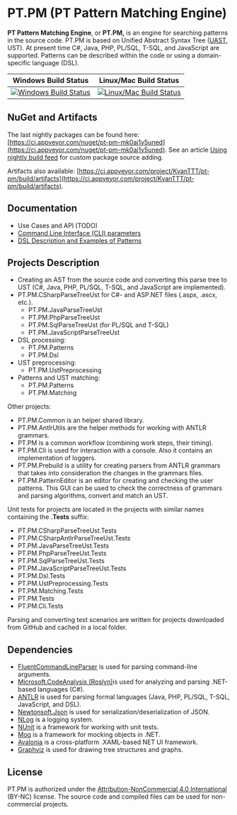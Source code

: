 # PT.PM (PT Pattern Matching Engine)

**PT Pattern Matching Engine**, or **PT.PM,** is an engine for searching patterns in the source code.
PT.PM is based on Unified Abstract Syntax Tree ([UAST](https://en.wikipedia.org/wiki/Abstract_syntax_tree#Unified_AST),
UST). At present time C\#, Java, PHP, PL/SQL, T-SQL, and JavaScript
are supported. Patterns can be described within the code or using a
domain-specific language (DSL).

| Windows Build Status | Linux/Mac Build Status |
|---|---|
| [![Windows Build Status](https://ci.appveyor.com/api/projects/status/vo0acpvek4q1x8yh?svg=true)](https://ci.appveyor.com/project/KvanTTT/pt-pm) | [![Linux/Mac Build Status](https://api.travis-ci.org/PositiveTechnologies/PT.PM.svg?branch=master)](https://travis-ci.org/PositiveTechnologies/PT.PM) |

## NuGet and Artifacts

The last nightly packages can be found here: [https://ci.appveyor.com/nuget/pt-pm-mk0aj1y5uned](https://ci.appveyor.com/nuget/pt-pm-mk0aj1y5uned). See an article [Using nightly build feed](https://github.com/AvaloniaUI/Avalonia/wiki/Using-nightly-build-feed) for custom package source adding.

Artifacts also available: [https://ci.appveyor.com/project/KvanTTT/pt-pm/build/artifacts](https://ci.appveyor.com/project/KvanTTT/pt-pm/build/artifacts).

## Documentation

* Use Cases and API (TODO)
* [Command Line Interface (CLI) parameters](Documents/CLI.md)
* [DSL Description and Examples of Patterns](Documents/DSL.md)

## Projects Description

* Creating an AST from the source code and converting this parse tree to UST 
(C\#, Java, PHP, PL/SQL, T-SQL, and JavaScript are implemented).
* PT.PM.CSharpParseTreeUst for C\#- and ASP.NET files (.aspx, .ascx, etc.).
	* PT.PM.JavaParseTreeUst
	* PT.PM.PhpParseTreeUst
	* PT.PM.SqlParseTreeUst (for PL/SQL and T-SQL)
	* PT.PM.JavaScriptParseTreeUst
* DSL processing:
	* PT.PM.Patterns
	* PT.PM.Dsl
* UST preprocessing:
	* PT.PM.UstPreprocessing
* Patterns and UST matching:
	* PT.PM.Patterns
	* PT.PM.Matching

Other projects:

* PT.PM.Common is an helper shared library.
* PT.PM.AntlrUtils are the helper methods for working with ANTLR
    grammars.
* PT.PM is a common workflow (combining work steps, their timing).
* PT.PM.Cli is used for interaction with a console. Also it contains
   an implementation of loggers.
* PT.PM.Prebuild is a utility for creating parsers from ANTLR grammars
    that takes into consideration the changes in the grammars files.
* PT.PM.PatternEditor is an editor for creating and checking the user
    patterns. This GUI can be used to check the correctness of grammars
    and parsing algorithms, convert and match an UST.

Unit tests for projects are located in the projects with similar names
containing the **.Tests** suffix:

* PT.PM.CSharpParseTreeUst.Tests
* PT.PM.CSharpAntlrParseTreeUst.Tests
* PT.PM.JavaParseTreeUst.Tests
* PT.PM.PhpParseTreeUst.Tests
* PT.PM.SqlParseTreeUst.Tests
* PT.PM.JavaScriptParseTreeUst.Tests
* PT.PM.Dsl.Tests
* PT.PM.UstPreprocessing.Tests
* PT.PM.Matching.Tests
* PT.PM.Tests
* PT.PM.Cli.Tests

Parsing and converting test scenarios are written for projects
downloaded from GitHub and cached in a local folder.

## Dependencies

* [FluentCommandLineParser](https://github.com/fclp/fluent-command-line-parser)
    is used for parsing command-line arguments.
* [Microsoft.CodeAnalysis
    (Roslyn)](https://github.com/dotnet/roslyn)is used for analyzing and
    parsing .NET-based languages (C\#).
* [ANTLR](http://www.antlr.org/) is used for parsing formal languages
    (Java, PHP, PL/SQL, T-SQL, JavaScript, and DSL).
* [Newtonsoft.Json](http://www.newtonsoft.com/json) is used for
    serialization/deserialization of JSON.
* [NLog](http://nlog-project.org/) is a logging system.
* [NUnit](http://www.nunit.org/) is a framework for working with unit
    tests.
* [Moq](https://github.com/Moq/moq4) is a framework for mocking
    objects in .NET.
* [Avalonia](https://github.com/AvaloniaUI/Avalonia) is a
    cross-platform .XAML-based NET UI framework.
* [Graphviz](http://www.graphviz.org/) is used for drawing tree
    structures and graphs.

## License

PT.PM is authorized under the [Attribution-NonCommercial 4.0
International](https://creativecommons.org/licenses/by-nc/4.0/legalcode)
(BY-NC) license. The source code and compiled files can be used for
non-commercial projects.
